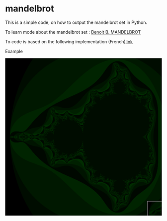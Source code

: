mandelbrot
==========

This is a simple code, on how to output the mandelbrot set in Python.

To learn mode about the mandelbrot set : [Benoit B. MANDELBROT](http://users.math.yale.edu/mandelbrot/)

To code is based on the following implementation (French)[link](http://fr.openclassrooms.com/informatique/cours/dessiner-la-fractale-de-mandelbrot/en-couleur-c-est-plus-joli)

Example 

![Mandelbrot](https://github.com/Noktec/mandelbrot/blob/master/mandelbrot.jpg?raw=true "mandelbrot set")